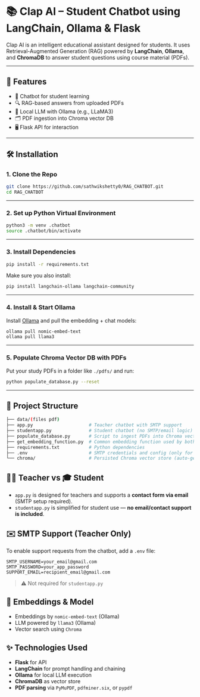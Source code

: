 # 📚 Clap AI – Student Chatbot using LangChain, Ollama & Flask

Clap AI is an intelligent educational assistant designed for students. It uses Retrieval-Augmented Generation (RAG) powered by **LangChain**, **Ollama**, and **ChromaDB** to answer student questions using course material (PDFs).

---

## 🚀 Features

* 💬 Chatbot for student learning
* 🔍 RAG-based answers from uploaded PDFs
* 🧠 Local LLM with Ollama (e.g., LLaMA3)
* 🗂️ PDF ingestion into Chroma vector DB
* 🖥️ Flask API for interaction

---

## 🛠️ Installation

### 1. Clone the Repo

```bash
git clone https://github.com/sathwikshetty0/RAG_CHATBOT.git
cd RAG_CHATBOT
```

---

### 2. Set up Python Virtual Environment

```bash
python3 -m venv .chatbot
source .chatbot/bin/activate
```

---

### 3. Install Dependencies

```bash
pip install -r requirements.txt
```

Make sure you also install:

```bash
pip install langchain-ollama langchain-community
```

---

### 4. Install & Start Ollama

Install [Ollama](https://ollama.com/download) and pull the embedding + chat models:

```bash
ollama pull nomic-embed-text
ollama pull llama3
```

---

### 5. Populate Chroma Vector DB with PDFs

Put your study PDFs in a folder like `./pdfs/` and run:

```bash
python populate_database.py --reset
```

---

## 📁 Project Structure

```bash
├── data/(files pdf)
├── app.py                     # Teacher chatbot with SMTP support
├── studentapp.py              # Student chatbot (no SMTP/email logic)
├── populate_database.py       # Script to ingest PDFs into Chroma vector database
├── get_embedding_function.py  # Common embedding function used by both versions
├── requirements.txt           # Python dependencies
├── .env                       # SMTP credentials and config (only for teacher version)
└── chroma/                    # Persisted Chroma vector store (auto-generated)
```

## 👩‍🏫 Teacher vs 🎓 Student

* `app.py` is designed for teachers and supports a **contact form via email** (SMTP setup required).
* `studentapp.py` is simplified for student use — **no email/contact support is included**.

## ✉️ SMTP Support (Teacher Only)

To enable support requests from the chatbot, add a `.env` file:

```env
SMTP_USERNAME=your_email@gmail.com
SMTP_PASSWORD=your_app_password
SUPPORT_EMAIL=recipient_email@gmail.com
```

> ⚠️ Not required for `studentapp.py`

## 🧠 Embeddings & Model

* Embeddings by `nomic-embed-text` (Ollama)
* LLM powered by `llama3` (Ollama)
* Vector search using `Chroma`

## ✨ Technologies Used

* **Flask** for API
* **LangChain** for prompt handling and chaining
* **Ollama** for local LLM execution
* **ChromaDB** as vector store
* **PDF parsing** via `PyMuPDF`, `pdfminer.six`, or `pypdf`

